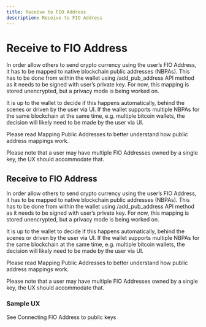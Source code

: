 ```yaml
---
title: Receive to FIO Address
description: Receive to FIO Address
---
```


# Receive to FIO Address

In order allow others to send crypto currency using the user’s FIO Address, it has to be mapped to native blockchain public addresses (NBPAs). This has to be done from within the wallet using /add_pub_address API method as it needs to be signed with user’s private key. For now, this mapping is stored unencrypted, but a privacy mode is being worked on.

It is up to the wallet to decide if this happens automatically, behind the scenes or driven by the user via UI. If the wallet supports multiple NBPAs for the same blockchain at the same time, e.g. multiple bitcoin wallets, the decision will likely need to be made by the user via UI.

Please read Mapping Public Addresses to better understand how public address mappings work.

Please note that a user may have multiple FIO Addresses owned by a single key, the UX should accommodate that.

## Receive to FIO Address

In order allow others to send crypto currency using the user’s FIO Address, it has to be mapped to native blockchain public addresses (NBPAs). This has to be done from within the wallet using /add_pub_address API method as it needs to be signed with user’s private key. For now, this mapping is stored unencrypted, but a privacy mode is being worked on.

It is up to the wallet to decide if this happens automatically, behind the scenes or driven by the user via UI. If the wallet supports multiple NBPAs for the same blockchain at the same time, e.g. multiple bitcoin wallets, the decision will likely need to be made by the user via UI.

Please read Mapping Public Addresses to better understand how public address mappings work.

Please note that a user may have multiple FIO Addresses owned by a single key, the UX should accommodate that.

### Sample UX

See Connecting FIO Address to public keys